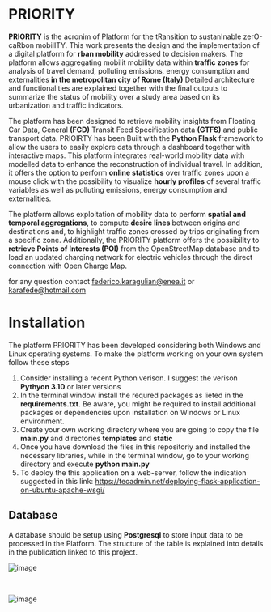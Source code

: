 # PRIORITY
**PRIORITY** is the acronim of Platform for the tRansition to sustanInable zerO-caRbon mobilITY. 
This work presents the design and the implementation of a digital platform for **rban mobility**  addressed to decision makers. The platform allows aggregating mobilit mobility data  within   **traffic zones**  for analysis of travel demand, polluting emissions, energy consumption and externalities  **in the metropolitan city of Rome (Italy)**
Detailed architecture and functionalities are explained together with the final outputs to summarize the status of mobility over a study area based on its urbanization and traffic indicators.

The platform has been designed to retrieve mobility insights from Floating Car Data, General **(FCD)** Transit Feed Specification data  **(GTFS)** and public transport data. 
PRIOIRTY has been Built with the  **Python Flask** framework to allow the users to easily explore data through a dashboard together with interactive maps. This platform integrates real-world mobility data with modelled data to enhance the reconstruction of individual travel. In addition, it offers the option to perform  **online statistics** over traffic zones upon a mouse click with the possibility to visualize  **hourly profiles** of several traffic variables as well as polluting emissions, energy consumption and externalities. 

The platform allows exploitation of mobility data to perform  **spatial and temporal aggregations**, to compute  <strong> desire lines  </strong> between origins and destinations and, to highlight traffic zones crossed by trips originating from a specific zone. Additionally, the PRIORITY platform offers the possibility to  **retrieve Points of Interests (POI)** from the OpenStreetMap database and to load an updated charging network for electric vehicles through the direct connection with Open Charge Map.

for any question contact federico.karagulian@enea.it or karafede@hotmail.com

# Installation
The platform PRIORITY has been developed considering both Windows and Linux operating systems. 
To make the platform working on your own system follow these steps

1. Consider installing a recent Python verison. I suggest the verison **Pythyon 3.10** or later versions
2. In the terminal window install the requred packages as lieted in the **requirements.txt**. Be aware, you might be required to install additional packages or dependencies upon installation on Windows or Linux environment.
3. Create your own working directory where you are going to copy the file **main.py** and directories **templates** and **static**
4. Once you have download the files in this repositoriy and installed the necessary libraries, while in the terminal window, go to your working directory and execute **python main.py**
5. To deploy the this application on a web-server, follow the indication suggested in this link: https://tecadmin.net/deploying-flask-application-on-ubuntu-apache-wsgi/

## Database
A database should be setup using **Postgresql** to store input data to be processed in the Platform. The structure of the table is explained into details in the publication linked to this project.


![image](https://github.com/user-attachments/assets/7716d40d-8efa-41cd-a42e-a71f3c99d08b)

<br>

![image](https://github.com/user-attachments/assets/26cc8762-bb6e-42e1-bec0-c174c547aa04)


